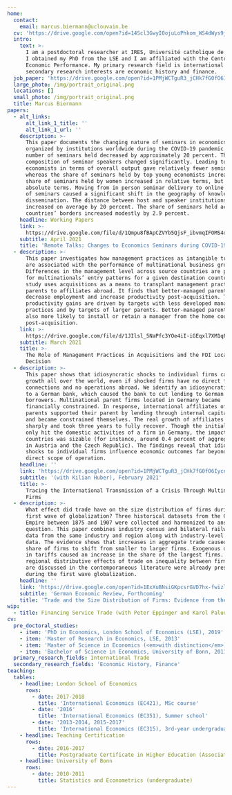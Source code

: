 ```yaml
---
home:
  contact:
    email: marcus.biermann@uclouvain.be
  cv: 'https://drive.google.com/open?id=14Scl3GwyI0ojuLoPhkom_WS4dWys9jGE'
  intro:
    text: >-
      I am a postdoctoral researcher at IRES, Université catholique de Louvain.
      I obtained my PhD from the LSE and I am affiliated with the Centre for
      Economic Performance. My primary research field is international trade. My
      secondary research interests are economic history and finance.
  job_paper: 'https://drive.google.com/open?id=1PMjWCTguR3_jCHk7fG0fO6IycnLCv9fc'
  large_photo: /img/portrait_original.png
  locations: []
  small_photo: /img/portrait_original.png
  title: Marcus Biermann
papers:
  - alt_links:
      alt_link_1_title: ''
      alt_link_1_url: ''
    description: >-
      This paper documents the changing nature of seminars in economics
      organized by institutions worldwide during the COVID-19 pandemic. The
      number of seminars held decreased by approximately 20 percent. The
      composition of seminar speakers changed significantly. Leading top
      economists in terms of overall output gave relatively fewer seminars,
      whereas the share of seminars held by top young economists increased. The
      share of seminars held by women increased in relative terms, but not in
      absolute terms. Moving from in person seminar delivery to online delivery
      of seminars caused a significant shift in the geography of knowledge
      dissemination. The distance between host and speaker institutions
      increased on average by 20 percent. The share of seminars held across
      countries’ borders increased modestly by 2.9 percent.
    headline: Working Papers
    link: >-
      https://drive.google.com/file/d/1Qmpu8fBApCZVYb5QjsF_ibvmqIFOMS4d/view?usp=sharing
    subtitle: April 2021
    title: 'Remote Talks: Changes to Economics Seminars during COVID-19'
  - description: >-
      This paper investigates how management practices as intangible transfers
      are associated with the performance of multinational business groups.
      Differences in the management level across source countries are predictive
      for multinationals’ entry patterns for a given destination country. This
      study uses acquisitions as a means to transplant management practices from
      parents to affiliates abroad. It finds that better-managed parents
      decrease employment and increase productivity post-acquisition. The
      productivity gains are driven by targets with less developed management
      practices and by targets of larger parents. Better-managed parents are
      also more likely to install or retain a manager from the home country
      post-acquisition.
    link: >-
      https://drive.google.com/file/d/1JIlsl_5NaPfc3YOe4iI-iGEqxl7XM1qF/view?usp=sharing
    subtitle: March 2021
    title: >-
      The Role of Management Practices in Acquisitions and the FDI Location
      Decision
  - description: >-
      This paper shows that idiosyncratic shocks to individual firms can affect
      growth all over the world, even if shocked firms have no direct foreign
      connections and no operations abroad. We identify an idiosyncratic shock
      to a German bank, which caused the bank to cut lending to German
      borrowers. Multinational parent firms located in Germany became
      financially constrained. In response, international affiliates of affected
      parents supported their parent by lending through internal capital markets
      and became constrained themselves. The real growth of affiliates fell
      sharply and took three years to fully recover. Though the initial shock
      only hit the domestic activities of a firm in Germany, the impact in other
      countries was sizable (for instance, around 0.4 percent of aggregate sales
      in Austria and the Czech Republic). The findings reveal that idiosyncratic
      shocks to individual firms influence economic outcomes far beyond firms’
      direct scope of operation.
    headline: ''
    link: 'https://drive.google.com/open?id=1PMjWCTguR3_jCHk7fG0fO6IycnLCv9fc'
    subtitle: '(with Kilian Huber), February 2021'
    title: >-
      Tracing the International Transmission of a Crisis Through Multinational
      Firms
  - description: >-
      What effect did trade have on the size distribution of firms during the
      first wave of globalization? Three historical datasets from the German
      Empire between 1875 and 1907 were collected and harmonized to answer this
      question. This paper combines industry census and bilateral railway trade
      data from the same industry and region along with industry-level tariff
      data. The evidence shows that increases in aggregate trade caused the
      share of firms to shift from smaller to larger firms. Exogenous decreases
      in tariffs caused an increase in the share of the largest firms. The
      regional distributive effects of trade on inequality between firms that
      are discussed in the contemporaneous literature were already present
      during the first wave globalization.
    headline: ''
    link: 'https://drive.google.com/open?id=1ExXuBNsiGKpcsrGVD7hx-fwizl5VKYHw'
    subtitle: 'German Economic Review, Forthcoming'
    title: 'Trade and the Size Distribution of Firms: Evidence from the German Empire '
wip:
  - title: Financing Service Trade (with Peter Eppinger and Karol Paludkiewicz)
cv:
  pre_doctoral_studies:
    - item: 'PhD in Economics, London School of Economics (LSE), 2019'
    - item: 'Master of Research in Economics, LSE, 2013'
    - item: 'Master of Science in Economics (<em>with distinction</em>), LSE, 2012'
    - item: 'Bachelor of Science in Economics, University of Bonn, 2011'
  primary_research_fields: International Trade
  secondary_research_fields: 'Economic History, Finance'
teaching:
  tables:
    - headline: London School of Economics
      rows:
        - date: 2017-2018
          title: 'International Economics (EC421), MSc course'
        - date: '2016'
          title: 'International Economics (EC351), Summer school'
        - date: '2013-2014, 2015-2017'
          title: 'International Economics (EC315), 3rd-year undergraduate level'
    - headline: Teaching Certification
      rows:
        - date: 2016-2017
          title: Postgraduate Certificate in Higher Education (Associate Level)
    - headline: University of Bonn
      rows:
        - date: 2010-2011
          title: Statistics and Econometrics (undergraduate)
---
```


